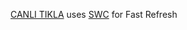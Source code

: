 
[CANLI TIKLA](https://6581b87f646ba227c8052a50--sprightly-lebkuchen-f37401.netlify.app/) uses [SWC](https://swc.rs/) for Fast Refresh


